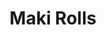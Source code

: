 ---
title: Maki Rolls 
ingredients: seaweed leafs, sushi rice, avocado, cucumber, shredded carrots, edamame beans
spices: soy sauce, ginger, spicy mayo, black sesame seeds 
category: main
region: asian
spice level: med
difficulty: high
---